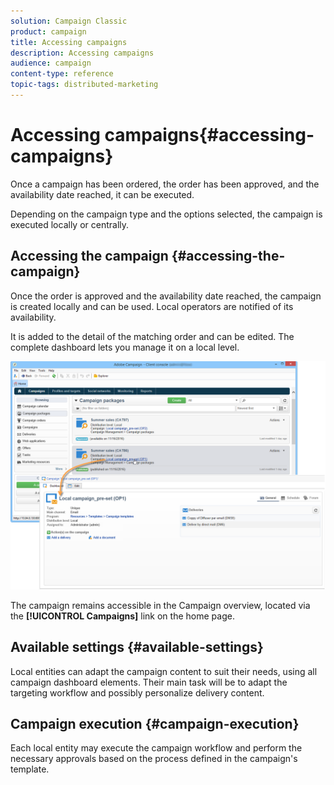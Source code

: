 ```yaml
---
solution: Campaign Classic
product: campaign
title: Accessing campaigns
description: Accessing campaigns
audience: campaign
content-type: reference
topic-tags: distributed-marketing
---
```


# Accessing campaigns{#accessing-campaigns}

Once a campaign has been ordered, the order has been approved, and the availability date reached, it can be executed.

Depending on the campaign type and the options selected, the campaign is executed locally or centrally.

## Accessing the campaign {#accessing-the-campaign}

Once the order is approved and the availability date reached, the campaign is created locally and can be used. Local operators are notified of its availability.

It is added to the detail of the matching order and can be edited. The complete dashboard lets you manage it on a local level.

![](assets/mkg_dist_local_op_edit_new_op1.png)

The campaign remains accessible in the Campaign overview, located via the **[!UICONTROL Campaigns]** link on the home page.

## Available settings {#available-settings}

Local entities can adapt the campaign content to suit their needs, using all campaign dashboard elements. Their main task will be to adapt the targeting workflow and possibly personalize delivery content.

## Campaign execution {#campaign-execution}

Each local entity may execute the campaign workflow and perform the necessary approvals based on the process defined in the campaign's template.
